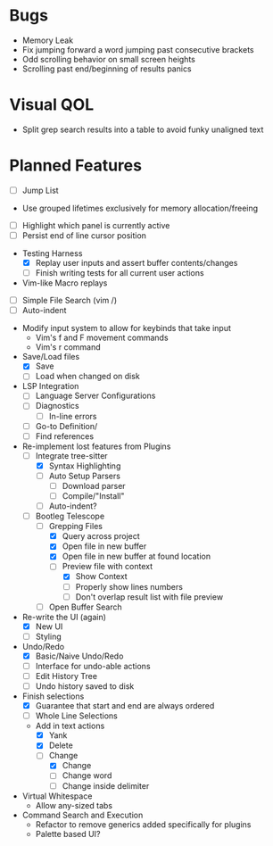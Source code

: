 # Bugs
- Memory Leak
- Fix jumping forward a word jumping past consecutive brackets
- Odd scrolling behavior on small screen heights
- Scrolling past end/beginning of results panics

# Visual QOL
- Split grep search results into a table to avoid funky unaligned text

# Planned Features
- [ ] Jump List
- Use grouped lifetimes exclusively for memory allocation/freeing
- [ ] Highlight which panel is currently active
- [ ] Persist end of line cursor position
- Testing Harness
    - [x] Replay user inputs and assert buffer contents/changes
    - [ ] Finish writing tests for all current user actions
- Vim-like Macro replays
- [ ] Simple File Search (vim /)
- [ ] Auto-indent
- Modify input system to allow for keybinds that take input
    - Vim's f and F movement commands
    - Vim's r command
- Save/Load files
    - [x] Save
    - [ ] Load when changed on disk
- LSP Integration
    - [ ] Language Server Configurations
    - [ ] Diagnostics
        - [ ] In-line errors
    - [ ] Go-to Definition/
    - [ ] Find references
- Re-implement lost features from Plugins
    - [ ] Integrate tree-sitter
        - [x] Syntax Highlighting
        - [ ] Auto Setup Parsers
            - [ ] Download parser
            - [ ] Compile/"Install"
        - [ ] Auto-indent?
    - [ ] Bootleg Telescope
        - [ ] Grepping Files
            - [x] Query across project
            - [x] Open file in new buffer
            - [x] Open file in new buffer at found location
            - [ ] Preview file with context
                - [x] Show Context
                - [ ] Properly show lines numbers
                - [ ] Don't overlap result list with file preview
        - [ ] Open Buffer Search
- Re-write the UI (again)
    - [x] New UI
    - [ ] Styling
- Undo/Redo
    - [x] Basic/Naive Undo/Redo
    - [ ] Interface for undo-able actions
    - [ ] Edit History Tree
    - [ ] Undo history saved to disk
- Finish selections
    - [x] Guarantee that start and end are always ordered
    - [ ] Whole Line Selections
    - Add in text actions
        - [x] Yank
        - [x] Delete
        - [ ] Change
            - [x] Change
            - [ ] Change word
            - [ ] Change inside delimiter
- Virtual Whitespace
    - Allow any-sized tabs
- Command Search and Execution
    - Refactor to remove generics added specifically for plugins
    - Palette based UI?
